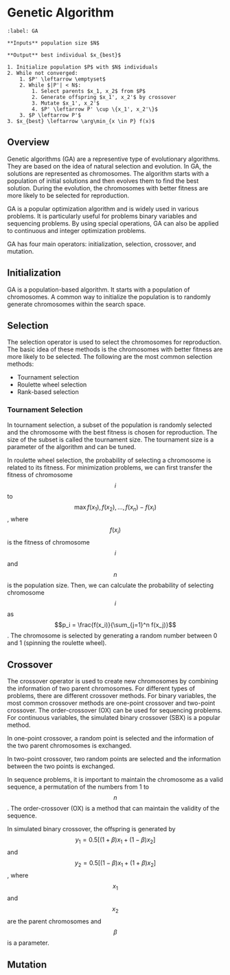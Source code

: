 # Genetic Algorithm

```{prf:algorithm} Genetic Algorithm
:label: GA

**Inputs** population size $N$

**Output** best individual $x_{best}$

1. Initialize population $P$ with $N$ individuals
2. While not converged:
    1. $P' \leftarrow \emptyset$
    2. While $|P'| < N$:
        1. Select parents $x_1, x_2$ from $P$
        2. Generate offspring $x_1', x_2'$ by crossover
        3. Mutate $x_1', x_2'$
        4. $P' \leftarrow P' \cup \{x_1', x_2'\}$
    3. $P \leftarrow P'$
3. $x_{best} \leftarrow \arg\min_{x \in P} f(x)$
```

## Overview

Genetic algorithms (GA) are a representive type of evolutionary algorithms. They are based on the idea of natural selection and evolution. In GA, the solutions are represented as chromosomes. The algorithm starts with a population of initial solutions and then evolves them to find the best solution. During the evolution, the chromosomes with better fitness are more likely to be selected for reproduction.

GA is a popular optimization algorithm and is widely used in various problems. It is particularly useful for problems binary variables and sequencing problems. By using special operations, GA can also be applied to continuous and integer optimization problems.

GA has four main operators: initialization, selection, crossover, and mutation.

## Initialization

GA is a population-based algorithm. It starts with a population of chromosomes. A common way to initialize the population is to randomly generate chromosomes within the search space.

## Selection

The selection operator is used to select the chromosomes for reproduction. The basic idea of these methods is the chromosomes with better fitness are more likely to be selected. The following are the most common selection methods:

- Tournament selection
- Roulette wheel selection
- Rank-based selection

### Tournament Selection
In tournament selection, a subset of the population is randomly selected and the chromosome with the best fitness is chosen for reproduction. The size of the subset is called the tournament size. The tournament size is a parameter of the algorithm and can be tuned.

In roulette wheel selection, the probability of selecting a chromosome is related to its fitness. For minimization problems, we can first transfer the fitness of chromosome $$i$$ to $$\max{f(x_1), f(x_2), \ldots, f(x_n)} - f(x_i)$$, where $$f(x_i)$$ is the fitness of chromosome $$i$$ and $$n$$ is the population size. Then, we can calculate the probability of selecting chromosome $$i$$ as $$p_i = \frac{f(x_i)}{\sum_{j=1}^n f(x_j)}$$. The chromosome is selected by generating a random number between 0 and 1 (spinning the roulette wheel).

## Crossover

The crossover operator is used to create new chromosomes by combining the information of two parent chromosomes. For different types of problems, there are different crossover methods. For binary variables, the most common crossover methods are one-point crossover and two-point crossover. The order-crossover (OX) can be used for sequencing problems. For continuous variables, the simulated binary crossover (SBX) is a popular method.

In one-point crossover, a random point is selected and the information of the two parent chromosomes is exchanged.

In two-point crossover, two random points are selected and the information between the two points is exchanged.

In sequence problems, it is important to maintain the chromosome as a valid sequence, a permutation of the numbers from 1 to $$n$$. The order-crossover (OX) is a method that can maintain the validity of the sequence.

In simulated binary crossover, the offspring is generated by $$y_1 = 0.5[(1+\beta)x_1 + (1-\beta)x_2]$$ and $$y_2 = 0.5[(1-\beta)x_1 + (1+\beta)x_2]$$, where $$x_1$$ and $$x_2$$ are the parent chromosomes and $$\beta$$ is a parameter.

## Mutation
